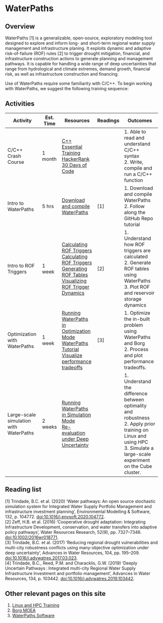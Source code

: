 # WaterPaths

## Overview

WaterPaths \[1] is a generalizable, open-source, exploratory modeling tool designed to explore and inform long- and short-term regional water supply management and infrastructure planing. It exploits dynamic and adaptive risk-of-failure (ROF) rules \[2] to trigger drought mitigation, financial, and infrastructure construction actions to generate planning and management pathways. It is capable for handling a wide range of deep uncertainties that range from hydrological and climate extremes, demand growth, financial risk, as well as infrastructure construction and financing.

 Use of WaterPaths require some familiarity with C/C++. To begin working with WaterPaths, we suggest the following training sequence:

 ## Activities

| Activity              | Est. Time   |  Resources      | Readings | Outcomes |
| ----------------------|-------------| --------------- | ---------| ---------|
| C/C++ Crash Course    | 1 month     | [C++ Essential Training](https://www.linkedin.com/learning/c-plus-plus-essential-training-15106801/learn-c-plus-plus?autoplay=true&u=76816458) <br> [HackerRank 30 Days of Code](https://www.hackerrank.com/domains/tutorials/30-days-of-code) |            | 1. Able to read and understand C/C++ syntax <br> 2. Write, compile and run a C/C++ function | 
| Intro to WaterPaths	 | 5 hrs       |[Download and compile WaterPaths](https://github.com/bernardoct/WaterPaths) | \[1] | 1. Download and compile WaterPaths <br> 2. Follow along the GitHub Repo tutorial |
| Intro to ROF Triggers  | 1 week     | [Calculating ROF Triggers](https://waterprogramming.wordpress.com/2017/02/14/calculating-risk-of-failures-as-in-the-research-triangle-papers-2014-2016/) <br> [Calculating ROF Triggers](https://waterprogramming.wordpress.com/2021/03/22/mordm-basics-ii-risk-of-failure-triggers-and-table-generation/) <br> [Generating ROF Tables](https://waterprogramming.wordpress.com/2021/04/26/mordm-basics-iii-rof-triggers-and-performance-objective-tradeoffs/) <br> [Visualizing ROF Trigger Dynamics](https://waterprogramming.wordpress.com/2021/05/31/mordm-basics-iv-visualizing-rof-storage-dynamics-finally/) | \[2] | 1. Understand how ROF triggers are calculated <br> 2. Generate ROF tables using WaterPaths <br> 3. Plot ROF and reservoir storage dynamics |
| Optimization with WaterPaths 	| 1 week      | [Running WaterPaths in Optimization Mode](https://github.com/bernardoct/WaterPaths) <br> [WaterPaths Tutorial](https://waterprogramming.wordpress.com/2021/08/02/mordm-basics-v-waterpaths-tutorial/) <br> [Visualize performance tradeoffs](https://waterprogramming.wordpress.com/2021/10/12/mordm-basics-vi-processing-the-output-and-reevaluating-for-robustness/) | \[3] | 1. Optimize the in-built problem using WaterPaths and Borg <br> 2. Process and plot performance tradeoffs. |
| Large-scale simulation with WaterPaths | 2 weeks | [Running WaterPaths in Simulation Mode](https://github.com/bernardoct/WaterPaths) <br> [Re-evaluation under Deep Uncertainty](https://waterprogramming.wordpress.com/2022/03/01/mordm-vii-optimality-robustness-and-reevaluation-under-deep-uncertainty/) |    | 1. Understand the difference between optimality and robustness <br> 2. Apply prior training on Linux and using HPC <br> 3. Simulate a large-scale experiment on the Cube cluster. |

## Reading list
\[1] Trindade, B.C. et al. (2020) ‘Water pathways: An open source stochastic simulation system for Integrated Water Supply Portfolio Management and infrastructure investment planning’, Environmental Modelling &amp; Software, 132, p. 104772. [doi:10.1016/j.envsoft.2020.104772](https://www.sciencedirect.com/science/article/abs/pii/S1364815220301511).<br>
\[2] Zeff, H.B. et al. (2016) ‘Cooperative drought adaptation: Integrating Infrastructure Development, conservation, and water transfers into adaptive policy pathways’, Water Resources Research, 52(9), pp. 7327–7346. [doi:10.1002/2016wr018771](https://agupubs.onlinelibrary.wiley.com/doi/full/10.1002/2016WR018771). <br>
\[3] Trindade, B.C. et al. (2017) ‘Reducing regional drought vulnerabilities and multi-city robustness conflicts using many-objective optimization under deep uncertainty’, Advances in Water Resources, 104, pp. 195–209. [doi:10.1016/j.advwatres.2017.03.023](https://www.sciencedirect.com/science/article/abs/pii/S0309170816307333). <br>
\[4] Trindade, B.C., Reed, P.M. and Characklis, G.W. (2019) ‘Deeply Uncertain Pathways : Integrated multi-city Regional Water Supply Infrastructure Investment and portfolio management’, Advances in Water Resources, 134, p. 103442. [doi:10.1016/j.advwatres.2019.103442](https://www.sciencedirect.com/science/article/abs/pii/S0309170819306475). 

## Other relevant pages on this site
1. [Linux and HPC Training](Linux_MOEAs_HPC.md)
2. [Borg MOEA](../Software/IntroToBorg.md)
3. [WaterPaths Software](../Software/WaterPaths.md)




